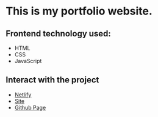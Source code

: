 # This is my portfolio website.

## Frontend technology used:

- HTML
- CSS
- JavaScript

## Interact with the project

- [Netlify](https://rahat-kibria-wahy-portfolio.netlify.app/)
- [Site](http://rahat-kibria.rf.gd/)
- [Github Page](https://rahat-kibria.github.io/my-portfolio/)
